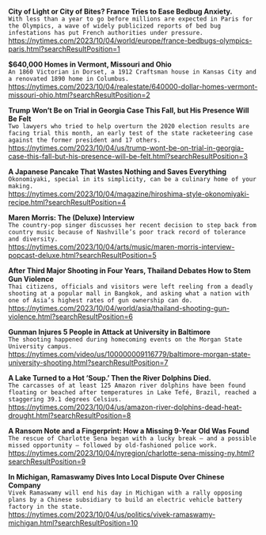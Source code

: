 **City of Light or City of Bites? France Tries to Ease Bedbug Anxiety.**\
`With less than a year to go before millions are expected in Paris for the Olympics, a wave of widely publicized reports of bed bug infestations has put French authorities under pressure.`\
https://nytimes.com/2023/10/04/world/europe/france-bedbugs-olympics-paris.html?searchResultPosition=1

**$640,000 Homes in Vermont, Missouri and Ohio**\
`An 1860 Victorian in Dorset, a 1912 Craftsman house in Kansas City and a renovated 1890 home in Columbus.`\
https://nytimes.com/2023/10/04/realestate/640000-dollar-homes-vermont-missouri-ohio.html?searchResultPosition=2

**Trump Won’t Be on Trial in Georgia Case This Fall, but His Presence Will Be Felt**\
`Two lawyers who tried to help overturn the 2020 election results are facing trial this month, an early test of the state racketeering case against the former president and 17 others.`\
https://nytimes.com/2023/10/04/us/trump-wont-be-on-trial-in-georgia-case-this-fall-but-his-presence-will-be-felt.html?searchResultPosition=3

**A Japanese Pancake That Wastes Nothing and Saves Everything**\
`Okonomiyaki, special in its simplicity, can be a culinary home of your making.`\
https://nytimes.com/2023/10/04/magazine/hiroshima-style-okonomiyaki-recipe.html?searchResultPosition=4

**Maren Morris: The (Deluxe) Interview**\
`The country-pop singer discusses her recent decision to step back from country music because of Nashville’s poor track record of tolerance and diversity.`\
https://nytimes.com/2023/10/04/arts/music/maren-morris-interview-popcast-deluxe.html?searchResultPosition=5

**After Third Major Shooting in Four Years, Thailand Debates How to Stem Gun Violence**\
`Thai citizens, officials and visitors were left reeling from a deadly shooting at a popular mall in Bangkok, and asking what a nation with one of Asia’s highest rates of gun ownership can do.`\
https://nytimes.com/2023/10/04/world/asia/thailand-shooting-gun-violence.html?searchResultPosition=6

**Gunman Injures 5 People in Attack at University in Baltimore**\
`The shooting happened during homecoming events on the Morgan State University campus.`\
https://nytimes.com/video/us/100000009116779/baltimore-morgan-state-university-shooting.html?searchResultPosition=7

**A Lake Turned to a Hot ‘Soup.’ Then the River Dolphins Died.**\
`The carcasses of at least 125 Amazon river dolphins have been found floating or beached after temperatures in Lake Tefé, Brazil, reached a staggering 39.1 degrees Celsius.`\
https://nytimes.com/2023/10/04/us/amazon-river-dolphins-dead-heat-drought.html?searchResultPosition=8

**A Ransom Note and a Fingerprint: How a Missing 9-Year Old Was Found**\
`The rescue of Charlotte Sena began with a lucky break — and a possible missed opportunity — followed by old-fashioned police work.`\
https://nytimes.com/2023/10/04/nyregion/charlotte-sena-missing-ny.html?searchResultPosition=9

**In Michigan, Ramaswamy Dives Into Local Dispute Over Chinese Company**\
`Vivek Ramaswamy will end his day in Michigan with a rally opposing plans by a Chinese subsidiary to build an electric vehicle battery factory in the state.`\
https://nytimes.com/2023/10/04/us/politics/vivek-ramaswamy-michigan.html?searchResultPosition=10

